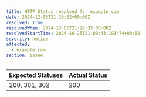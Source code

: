 ```yaml
---
title: HTTP Status resolved for example.com
date: 2024-12-05T21:26:32+00:00Z
resolved: True
resolvedWhen: 2024-12-05T21:26:32+00:00Z
resolvedStartTime: 2024-10-25T21:09:43.191474+00:00
severity: notice
affected:
  - example.com
section: issue
---
```


| Expected Statuses | Actual Status  |
|-------------------|----------------|
| 200, 301, 302 | 200 |
